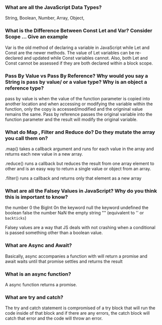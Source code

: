<h3>What are all the JavaScript Data Types?</h3>
String, Boolean, Number, Array, Object,

<h3>What is the Difference Between Const Let and Var? Consider Scope ... Give an example</h3>

Var is the old method of declaring a variable in JavaScript while Let and Const are the newer methods. The value of Let variables can be re-declared and updated while Const variables cannot. Also, both Let and Const cannot be assessed if they are both declared within a block scope. 


<h3>Pass By Value vs Pass By Reference? Why would you say a String is pass by value/ or a value type? Why is an object a reference type?</h3>
pass by value is when the value of the function parameter is copied into another location and when accessing or modifying the variable within the function, only the copy is accessed/modified and the origninal value remains the same. Pass by reference passes the original variable into the function parameter and the result will modify the original variable. 


<h3>What do Map , Filter and Reduce do? Do they mutate the array you call them on? </h3>

.map() takes a callback argument and runs for each value in the array and returns each new value in a new array.

.reduce() runs a callback but reduces the result from one array element to other and is an easy way to return a single value or object from an array. 

.filter() runs a callback and returns only that element as a new array 

<h3>What are all the Falsey Values in JavaScript? Why do you think this is important to know?</h3>

the number 0
the BigInt 0n
the keyword null
the keyword undefined
the boolean false
the number NaN
the empty string "" (equivalent to '' or `backticks`)

Falsey values are a way that JS deals with not crashing when a conditional is passed something other than a boolean value.

<h3>What are Async and Await?</h3>

Basically, async accompanies a function with will return a promise and await waits until that promise settles and returns the result 

<h3>What is an async function?</h3>

A async function returns a promise. 

<h3>What are try and catch?</h3>

The try and catch statement is compromised of a try block that will run the code inside of that block and if there are any errors, the catch block will catch that error and the code will throw an error.

